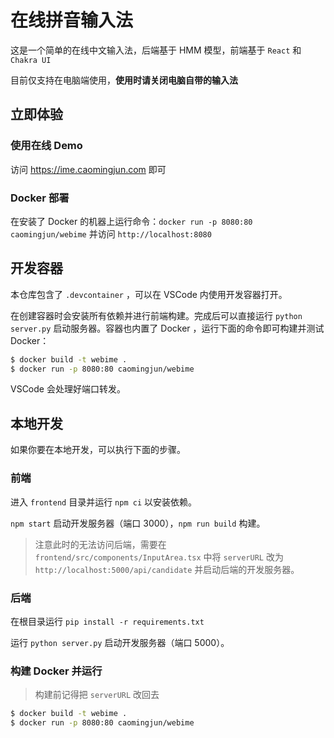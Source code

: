# 在线拼音输入法

这是一个简单的在线中文输入法，后端基于 HMM 模型，前端基于 `React` 和 `Chakra UI`

目前仅支持在电脑端使用，**使用时请关闭电脑自带的输入法**

## 立即体验

### 使用在线 Demo

访问 https://ime.caomingjun.com 即可

### Docker 部署

在安装了 Docker 的机器上运行命令：`docker run -p 8080:80 caomingjun/webime` 并访问 `http://localhost:8080` 

## 开发容器

本仓库包含了 `.devcontainer` ，可以在 VSCode 内使用开发容器打开。

在创建容器时会安装所有依赖并进行前端构建。完成后可以直接运行 `python server.py` 启动服务器。容器也内置了 Docker ，运行下面的命令即可构建并测试 Docker：

```bash
$ docker build -t webime .
$ docker run -p 8080:80 caomingjun/webime
```

VSCode 会处理好端口转发。

## 本地开发

如果你要在本地开发，可以执行下面的步骤。

### 前端

进入 `frontend` 目录并运行 `npm ci` 以安装依赖。

`npm start` 启动开发服务器（端口 3000），`npm run build` 构建。

> 注意此时的无法访问后端，需要在 `frontend/src/components/InputArea.tsx` 中将 `serverURL` 改为 `http://localhost:5000/api/candidate` 并启动后端的开发服务器。

### 后端

在根目录运行 `pip install -r requirements.txt`

运行 `python server.py` 启动开发服务器（端口 5000）。

### 构建 Docker 并运行

> 构建前记得把 `serverURL` 改回去

```bash
$ docker build -t webime .
$ docker run -p 8080:80 caomingjun/webime
```



